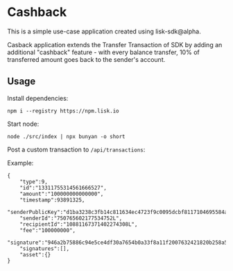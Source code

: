 # Cashback

This is a simple use-case application created using lisk-sdk@alpha.

Casback application extends the Transfer Transaction of SDK by adding an additional "cashback" feature - with every balance transfer, 10% of transferred amount goes back to the sender's account.

## Usage

Install dependencies: 

```
npm i --registry https://npm.lisk.io
```

Start node:

```
node ./src/index | npx bunyan -o short
```

Post a custom transaction to `/api/transactions`:

Example:
```
{   
    "type":9,
    "id":"13311755314561666527",
    "amount":"100000000000000",
    "timestamp":93891325,
    "senderPublicKey":"d1ba3238c3fb14c811634ec4723f9c0095dcbf8117104695584ab95f940e393f",
    "senderId":"750765602177534752L",
    "recipientId":"10881167371402274308L",
    "fee":"100000000",
    "signature":"946a2b75886c94e5ce4df30a7654b0a33f8a11f2007632421820b258a5186d55407ea989b41e12a179409271fd40144415f0b2e1e0792f4f9784a2f6c4131001",
    "signatures":[],
    "asset":{}
}
```
